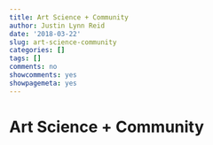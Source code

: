 ```yaml
---
title: Art Science + Community
author: Justin Lynn Reid
date: '2018-03-22'
slug: art-science-community
categories: []
tags: []
comments: no
showcomments: yes
showpagemeta: yes
---
```


# Art Science + Community